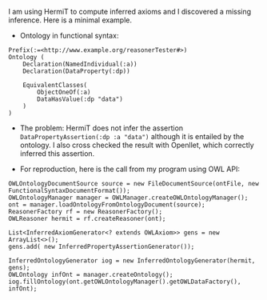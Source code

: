 I am using HermiT to compute inferred axioms and I discovered a missing inference. Here is a minimal example. 

- Ontology in functional syntax:
```
Prefix(:=<http://www.example.org/reasonerTester#>)
Ontology (
	Declaration(NamedIndividual(:a))
	Declaration(DataProperty(:dp))
	
	EquivalentClasses(  
	    ObjectOneOf(:a) 
	    DataHasValue(:dp "data")  
    )
)
```

- The problem:
HermiT does not infer the assertion `DataPropertyAssertion(:dp :a "data")` although it is entailed by the ontology. I also cross checked the result with Openllet, which correctly inferred this assertion.

- For reproduction, here is the call from my program using OWL API:
```
OWLOntologyDocumentSource source = new FileDocumentSource(ontFile, new FunctionalSyntaxDocumentFormat());
OWLOntologyManager manager = OWLManager.createOWLOntologyManager();
ont = manager.loadOntologyFromOntologyDocument(source);
ReasonerFactory rf = new ReasonerFactory();
OWLReasoner hermit = rf.createReasoner(ont);

List<InferredAxiomGenerator<? extends OWLAxiom>> gens = new ArrayList<>();
gens.add( new InferredPropertyAssertionGenerator());

InferredOntologyGenerator iog = new InferredOntologyGenerator(hermit, gens);
OWLOntology infOnt = manager.createOntology();
iog.fillOntology(ont.getOWLOntologyManager().getOWLDataFactory(), infOnt);

```

